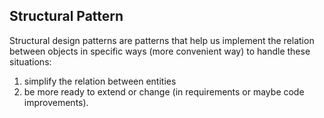 ## Structural Pattern

Structural design patterns are patterns that help us implement the relation between objects in specific ways (more convenient way) to handle these situations:

1. simplify the relation between entities
2. be more ready to extend or change (in requirements or maybe code improvements).
